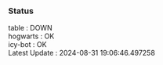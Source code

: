 ### Status


table : DOWN  
hogwarts : OK  
icy-bot : OK  
Latest Update : 2024-08-31 19:06:46.497258
